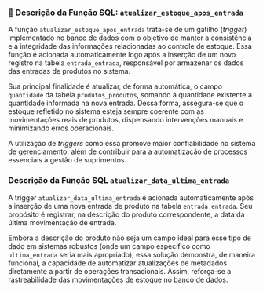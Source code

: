 ### 📄 Descrição da Função SQL: `atualizar_estoque_apos_entrada`

A função `atualizar_estoque_apos_entrada` trata-se de um gatilho (*trigger*) implementado no banco de dados com o objetivo de manter a consistência e a integridade das informações relacionadas ao controle de estoque. Essa função é acionada automaticamente logo após a inserção de um novo registro na tabela `entrada_entrada`, responsável por armazenar os dados das entradas de produtos no sistema.

Sua principal finalidade é atualizar, de forma automática, o campo `quantidade` da tabela `produtos_produtos`, somando à quantidade existente a quantidade informada na nova entrada. Dessa forma, assegura-se que o estoque refletido no sistema esteja sempre coerente com as movimentações reais de produtos, dispensando intervenções manuais e minimizando erros operacionais.

A utilização de *triggers* como essa promove maior confiabilidade no sistema de gerenciamento, além de contribuir para a automatização de processos essenciais à gestão de suprimentos.





### Descrição da Função SQL `atualizar_data_ultima_entrada`

A trigger `atualizar_data_ultima_entrada` é acionada automaticamente após a inserção de uma nova entrada de produto na tabela `entrada_entrada`. Seu propósito é registrar, na descrição do produto correspondente, a data da última movimentação de entrada.

Embora a descrição do produto não seja um campo ideal para esse tipo de dado em sistemas robustos (onde um campo específico como `ultima_entrada` seria mais apropriado), essa solução demonstra, de maneira funcional, a capacidade de automatizar atualizações de metadados diretamente a partir de operações transacionais. Assim, reforça-se a rastreabilidade das movimentações de estoque no banco de dados.
